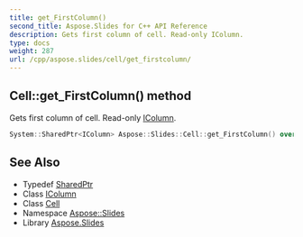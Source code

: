 ```yaml
---
title: get_FirstColumn()
second_title: Aspose.Slides for C++ API Reference
description: Gets first column of cell. Read-only IColumn.
type: docs
weight: 287
url: /cpp/aspose.slides/cell/get_firstcolumn/
---
```

## Cell::get_FirstColumn() method


Gets first column of cell. Read-only [IColumn](../../icolumn/).

```cpp
System::SharedPtr<IColumn> Aspose::Slides::Cell::get_FirstColumn() override
```

## See Also

* Typedef [SharedPtr](../../system/sharedptr/)
* Class [IColumn](../icolumn/)
* Class [Cell](./)
* Namespace [Aspose::Slides](../)
* Library [Aspose.Slides](../../)